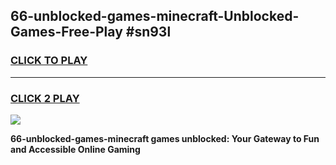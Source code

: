 
## 66-unblocked-games-minecraft-Unblocked-Games-Free-Play #sn93l
<h3>
<a href="https://us.freeplayer.one?title=66-unblocked-games-minecraft&ref=9M">CLICK TO PLAY</a></h3>
<hr>

<h3>
<a href="https://us.freeplayer.one?title=66-unblocked-games-minecraft&ref=9M">CLICK 2 PLAY</a>
  
</h3>

<a href="https://us.freeplayer.one?title=66-unblocked-games-minecraft&ref=9M"><img src="https://clearcache.store/games.png"></a>


**66-unblocked-games-minecraft games unblocked: Your Gateway to Fun and Accessible Online Gaming**
